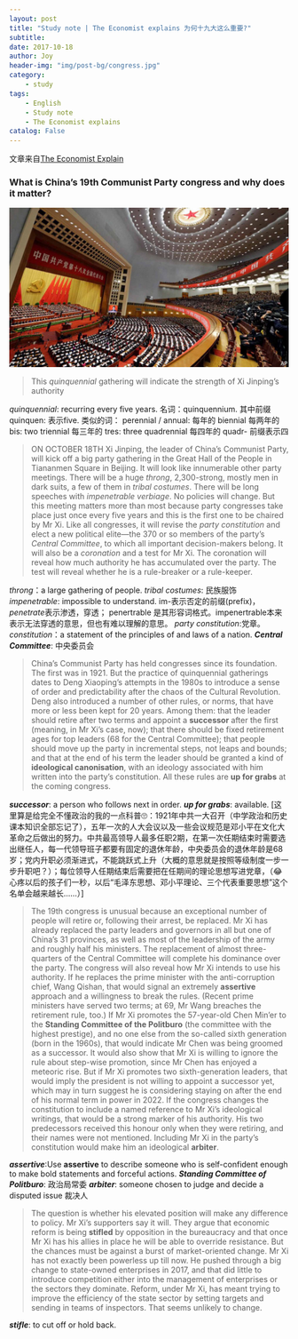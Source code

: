 ```yaml
---
layout: post
title: "Study note | The Economist explains 为何十九大这么重要?"
subtitle:
date: 2017-10-18
author: Joy
header-img: "img/post-bg/congress.jpg"
category:
    - study
tags:
    - English
    - Study note
    - The Economist explains
catalog: False
---
```


文章来自[The Economist Explain](https://www.economist.com/blogs/economist-explains/2017/10/economist-explains-11)

### What is China’s 19th Communist Party congress and why does it matter?
![](/img/in-post/post-communist-congress/congress.jpg)

> This *quinquennial* gathering will indicate the strength of Xi Jinping’s authority  

*quinquennial*: recurring every five years.  名词：quinquennium.  其中前缀quinquen: 表示five.
类似的词：
perennial / annual: 每年的
biennial 每两年的 bis: two
triennial 每三年的 tres: three
quadrennial 每四年的 quadr- 前缀表示四

> ON OCTOBER 18TH Xi Jinping, the leader of China’s Communist Party, will kick off a big party gathering in the Great Hall of the People in Tiananmen Square in Beijing. It will look like innumerable other party meetings. There will be a huge *throng*, 2,300-strong, mostly men in dark suits, a few of them in *tribal costumes*. There will be long speeches with *impenetrable verbiage*. No policies will change. But this meeting matters more than most because party congresses take place just once every five years and this is the first one to be chaired by Mr Xi. Like all congresses, it will revise the *party constitution* and elect a new political elite—the 370 or so members of the party’s *Central Committee*, to which all important decision-makers belong. It will also be a *coronation* and a test for Mr Xi. The coronation will reveal how much authority he has accumulated over the party. The test will reveal whether he is a rule-breaker or a rule-keeper.  

*throng*：a large gathering of people.
*tribal costumes*: 民族服饰
*impenetrable*: impossible to understand.
im-表示否定的前缀(prefix)，*penetrate*表示渗透，穿透； penertrable 是其形容词格式。impenertrable本来表示无法穿透的意思，但也有难以理解的意思。
*party constitution*:党章。 *constitution*：a statement of the principles of and laws of a nation.
***Central Committee***: 中央委员会

> China’s Communist Party has held congresses since its foundation. The first was in 1921. But the practice of quinquennial gatherings dates to Deng Xiaoping’s attempts in the 1980s to introduce a sense of order and predictability after the chaos of the Cultural Revolution. Deng also introduced a number of other rules, or norms, that have more or less been kept for 20 years. Among them: that the leader should retire after two terms and appoint a **successor** after the first (meaning, in Mr Xi’s case, now); that there should be fixed retirement ages for top leaders (68 for the Central Committee); that people should move up the party in incremental steps, not leaps and bounds; and that at the end of his term the leader should be granted a kind of **ideological canonisation**, with an ideology associated with him written into the party’s constitution. All these rules are **up for grabs** at the coming congress.  

***successor***: a person who follows next in order.
***up for grabs***: available.
[这里算是给完全不懂政治的我的一点科普🙄：1921年中共一大召开（中学政治和历史课本知识全部忘记了），五年一次的人大会议以及一些会议规范是邓小平在文化大革命之后做出的努力。中共最高领导人最多任职2期，在第一次任期结束时需要选出继任人，每一代领导班子都要有固定的退休年龄，中央委员会的退休年龄是68岁；党内升职必须渐进式，不能跳跃式上升（大概的意思就是按照等级制度一步一步升职吧？）；每位领导人任期结束后需要把在任期间的理论思想写进党章，（😂心疼以后的孩子们一秒，以后“毛泽东思想、邓小平理论、三个代表重要思想”这个名单会越来越长……）]

> The 19th congress is unusual because an exceptional number of people will retire or, following their arrest, be replaced. Mr Xi has already replaced the party leaders and governors in all but one of China’s 31 provinces, as well as most of the leadership of the army and roughly half his ministers. The replacement of almost three-quarters of the Central Committee will complete his dominance over the party. The congress will also reveal how Mr Xi intends to use his authority. If he replaces the prime minister with the anti-corruption chief, Wang Qishan, that would signal an extremely **assertive** approach and a willingness to break the rules. (Recent prime ministers have served two terms; at 69, Mr Wang breaches the retirement rule, too.) If Mr Xi promotes the 57-year-old Chen Min’er to the **Standing Committee of the Politburo** (the committee with the highest prestige), and no one else from the so-called sixth generation (born in the 1960s), that would indicate Mr Chen was being groomed as a successor. It would also show that Mr Xi is willing to ignore the rule about step-wise promotion, since Mr Chen has enjoyed a meteoric rise. But if Mr Xi promotes two sixth-generation leaders, that would imply the president is not willing to appoint a successor yet, which may in turn suggest he is considering staying on after the end of his normal term in power in 2022. If the congress changes the constitution to include a named reference to Mr Xi’s ideological writings, that would be a strong marker of his authority. His two predecessors received this honour only when they were retiring, and their names were not mentioned. Including Mr Xi in the party’s constitution would make him an ideological **arbiter**.  

***assertive***:Use **assertive** to describe someone who is self-confident enough to make bold statements and forceful actions.
***Standing Committee of Politburo***: 政治局常委
***arbiter***: someone chosen to judge and decide a disputed issue 裁决人

> The question is whether his elevated position will make any difference to policy. Mr Xi’s supporters say it will. They argue that economic reform is being **stifled** by opposition in the bureaucracy and that once Mr Xi has his allies in place he will be able to override resistance. But the chances must be against a burst of market-oriented change. Mr Xi has not exactly been powerless up till now. He pushed through a big change to state-owned enterprises in 2017, and that did little to introduce competition either into the management of enterprises or the sectors they dominate. Reform, under Mr Xi, has meant trying to improve the efficiency of the state sector by setting targets and sending in teams of inspectors. That seems unlikely to change.  

***stifle***: to cut off or hold back.
